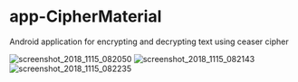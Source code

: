 # app-CipherMaterial
Android application for encrypting and decrypting text using ceaser cipher



![screenshot_2018_1115_082050](https://user-images.githubusercontent.com/23480905/48970444-05b96c80-f02e-11e8-87b8-b27ec7e99619.png)
![screenshot_2018_1115_082143](https://user-images.githubusercontent.com/23480905/48970445-08b45d00-f02e-11e8-8dc8-d2924cf1a4c5.png)
![screenshot_2018_1115_082235](https://user-images.githubusercontent.com/23480905/48970446-0b16b700-f02e-11e8-8a0f-afa90e010214.png)
